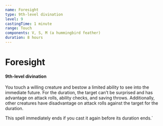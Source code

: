 ```yaml
---
name: Foresight
type: 9th-level divination
level: 9
castingTime: 1 minute
range: Touch
components: V, S, M (a hummingbird feather)
duration: 8 hours
---
```


# Foresight

#### 9th-level divination

You touch a willing creature and bestow a limited ability to see into the immediate future. For the duration, the target can’t be surprised and has advantage on attack rolls, ability checks, and saving throws. Additionally, other creatures have disadvantage on attack rolls against the target for the duration.

This spell immediately ends if you cast it again before its duration ends.\`
